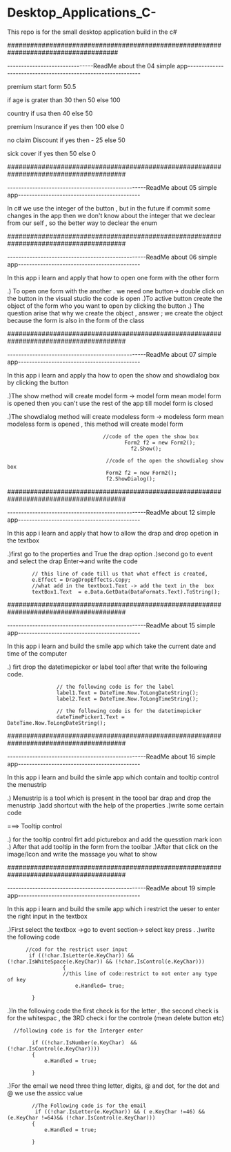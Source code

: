 # Desktop_Applications_C-
This repo is for the small desktop application build in the c#





#####################################################################################

-------------------------------ReadMe about the 04 simple app-------------------------------------------------------------

premium start form 50.5

if age is grater than 30 then 50 else 100

country if usa then 40 else 50

premium Insurance if yes then 100 else 0

no claim Discount if yes then - 25 else 50

sick cover if yes then 50 else 0

#######################################################################################

--------------------------------------------------ReadMe about 05 simple app--------------------------------------------

In c# we use the integer of the button , but in the future if commit some changes in the app then we don't know about the integer that we declear from our self , so the better way to declear the enum 



#######################################################################################


--------------------------------------------------ReadMe about 06 simple app--------------------------------------------

In this app i learn and apply that how to open one form with the other form 

.) To open one form with the another . we need one button-> double click on the button in the visual studio the code is open 
.)To active button create the object of the form who you want to open by clicking the button
.) The question arise that why we create the object , answer ; we create the object because the form is also in the form of the class 



#######################################################################################

--------------------------------------------------ReadMe about 07 simple app--------------------------------------------

In this app i learn and apply tha how to open the show and showdialog box by clicking the button 

.)The show method will create model form -> model form mean model form is opened then you can't use the rest of the app till model form is closed
                                          
                                            
.)The showdialog method will create modeless form -> modeless form mean modeless form is opened , this method will create model form 
                                   
                                   //code of the open the show box
                                          Form2 f2 = new Form2();
                                            f2.Show();
                                            
                                    //code of the open the showdialog show box
                                    Form2 f2 = new Form2();
                                    f2.ShowDialog();


#######################################################################################


--------------------------------------------------ReadMe about 12 simple app--------------------------------------------

In this app i learn and apply that how to allow the drap and drop opetion in the textbox  

.)first go to the properties and True the drap option
.)second go to event and select the drap Enter->and  write the code


            // this line of code till us that what effect is created,
            e.Effect = DragDropEffects.Copy;
            //what add in the textbox1.Text -> add the text in the  box 
            textBox1.Text  = e.Data.GetData(DataFormats.Text).ToString();
        


#######################################################################################


--------------------------------------------------ReadMe about 15 simple app--------------------------------------------


In this app i learn and build the smile app which take the current date and time of the computer 

.) firt drop the datetimepicker or label tool after that write the following code.

                    // the following code is for the label
                    label1.Text = DateTime.Now.ToLongDateString();
                    label2.Text = DateTime.Now.ToLongTimeString();
                    
                    // the following code is for the datetimepicker
                    dateTimePicker1.Text = DateTime.Now.ToLongDateString();


#######################################################################################


--------------------------------------------------ReadMe about 16 simple app--------------------------------------------

In this app i learn and build the simle app which contain and tooltip control the menustrip 

.) Menustrip is a tool which is present in the toool bar drap and drop the menustrip
.)add shortcut with the help of the properties
.)write some certain code 

===> Tooltip control

.) for the tooltip control firt add picturebox and add the quesstion mark icon 
.) After that add tooltip in the form from the toolbar
.)After that click on the image/Icon and write the massage you what to show 



#######################################################################################


--------------------------------------------------ReadMe about 19 simple app--------------------------------------------

In this app i learn and build the smile app which i restrict the ueser to enter the right input in the textbox

.)First select the textbox ->go to event section-> select key press .
.)write the following code 

          //cod for the restrict user input
           if ((!char.IsLetter(e.KeyChar)) && (!char.IsWhiteSpace(e.KeyChar)) && (!char.IsControl(e.KeyChar)))
                      {
                      //this line of code:restrict to not enter any type of key 
                          e.Handled= true;

            }
            
  .)In the following code the first check is for the letter , the second check is for the whitespac , the 3RD check i for the controle (mean delete button etc)
  
      //following code is for the Interger enter
      
            if ((!char.IsNumber(e.KeyChar)  &&(!char.IsControl(e.KeyChar))))
            {
                e.Handled = true;

            }
  .)For the email we need three thing letter, digits, @ and dot, for the dot and @ we use the assicc value 
  
            //The Following code is for the email
             if ((!char.IsLetter(e.KeyChar)) && ( e.KeyChar !=46) &&(e.KeyChar !=64)&& (!char.IsControl(e.KeyChar)))
            {
                e.Handled = true;

            }






